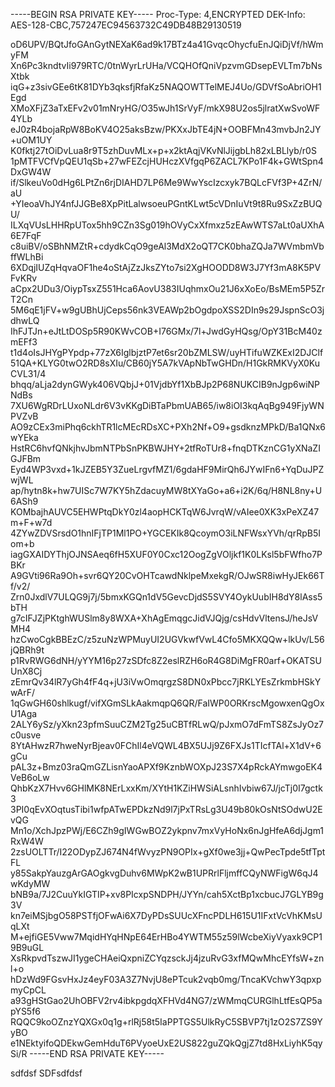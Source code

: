 -----BEGIN RSA PRIVATE KEY-----
Proc-Type: 4,ENCRYPTED
DEK-Info: AES-128-CBC,757247EC94563732C49DB48B29130519

oD6UPV/BQtJfoGAnGytNEXaK6ad9k17BTz4a41GvqcOhycfuEnJQiDjVf/hWmyFM
Xn6Pc3kndtvIi979RTC/0tnWyrLrUHa/VCQHOfQniVpzvmGDsepEVLTm7bNsXtbk
iqG+z3sivGEe6tK81DYb3qksfjRfaKz5NAQOWTTelMEJ4Uo/GDVfSoAbriOH1Egd
XMoXFjZ3aTxEFv2v01mNryHG/O35wJh1SrVyF/mkX98U2os5jlratXwSvoWF4YLb
eJ0zR4bojaRpW8BoKV4O25aksBzw/PKXxJbTE4jN+OOBFMn43mvbJn2JY+uOM1UY
K0fktj27tOiDvLua8r9T5zhDuvMLx+p+x2ktAqjVKvNlJijgbLh82xLBLlyb/r0S
1pMTFVCfVpQEU1qSb+27wFEZcjHUHczXVfgqP6ZACL7KPo1F4k+GWtSpn4DxGW4W
if/SlkeuVo0dHg6LPtZn6rjDIAHD7LP6Me9WwYscIzcxyk7BQLcFVf3P+4ZrN/aU
+YIeoaVhJY4nfJJGBe8XpPitLalwsoeuPGntKLwt5cVDnIuVt9t8Ru9SxZzBUQU/
ILXqVUsLHHRpUTox5hh9CZn3Sg019hOVyCxXfmxz5zEAwWTS7aLt0aUXhA6E7FqF
c8uiBV/oSBhNMZtR+cdydkCqO9geAl3MdX2oQT7CK0bhaZQJa7WVmbmVbffWLhBi
6XDqjIUZqHqvaOF1he4oStAjZzJksZYto7si2XgHOODD8W3J7Yf3mA8K5PVFvKRv
aCpx2UDu3/OiypTsxZ551Hca6AovU383IUqhmxOu21J6xXoEo/BsMEm5P5ZrT2Cn
5M6qE1jFV+w9gUBhUjCeps56nk3VEAWp2bOgdpoXSS2DIn9s29JspnScO3jdhwLQ
IhFJTJn+eJtLtDOSp5R90KWvCOB+I76GMx/7l+JwdGyHQsg/OpY31BcM40zmEFf3
t1d4oIsJHYgPYpdp+77zX6IglbjztP7et6sr20bZMLSW/uyHTifuWZKExI2DJClf
51QA+KLYG0twO2RD8sXIu/CB60jY5A7kVApNbTwGHDn/H1GkRMKVyX0KuCVL31/4
bhqq/aLja2dynGWyk406VQbjJ+01VjdbYf1XbBJp2P68NUKCIB9nJgp6wiNPNdBs
7XU6WgRDrLUxoNLdr6V3vKKgDiBTaPbmUAB65/iw8iOI3kqAqBg949FjyWNPVZvB
AO9zCEx3miPhq6ckhTR1lcMEcRDsXC+PXh2Nf+O9+gsdknzMPkD/Ba1QNx6wYEka
HstRC6hvfQNkjhvJbmNTPbSnPKBWJHY+2tfRoTUr8+fnqDTKznCG1yXNaZIGJFBm
Eyd4WP3vxd+1kJZEB5Y3ZueLrgvfMZ1/6gdaHF9MirQh6JYwIFn6+YqDuJPZwjWL
ap/hytn8k+hw7UISc7W7KY5hZdacuyMW8tXYaGo+a6+i2K/6q/H8NL8ny+U6ASh9
KOMbajhAUVC5EHWPtqDkY0zl4aopHCKTqW6JvrqW/vAIee0XK3xPeXZ47m+F+w7d
4ZYwZDVSrsdO1hnIFjTP1Ml1PO+YGCEKIk8QcoymO3iLNFWsxYVh/qrRpB5Iom+b
iagGXAIDYThjOJNSAeq6fH5XUF0Y0Cxc12OogZgVOljkf1K0LKsl5bFWfho7PBKr
A9GVti96Ra9Oh+svr6QY20CvOHTcawdNklpeMxekgR/OJwSR8iwHyJEk66Tf/v2/
Zrn0JxdlV7ULQG9j7j/5bmxKGQn1dV5GevcDjdS5SVY4OykUubIH8dY8lAss5bTH
g7cIFJZjPKtghWUSlm8y8WXA+XhAgEmqgcJidVJQjg/csHdvVltensJ/heJsVMH4
hzCwoCgkBBEzC/z5zuNzWPMuyUI2UGVkwfVwL4Cfo5MKXQQw+lkUv/L56jQBRh9t
p1RvRWG6dNH/yYYM16p27zSDfc8Z2eslRZH6oR4G8DiMgFR0arf+OKATSUUnX8Cj
zEmrQv34lR7yGh4fF4q+jU3iVwOmqrgzS8DN0xPbcc7jRKLYEsZrkmbHSkYwArF/
1qGwGH60shlkugf/vifXGmSLkAakmqpQ6QR/FaIWP0ORKrscMgowxenQgOxU1Aga
2ALY6ySz/yXkn23pfmSuuCZM2Tg25uCBTfRLwQ/pJxmO7dFmTS8ZsJyOz7c0usve
8YtAHwzR7hweNyrBjeav0FChIl4eVQWL4BX5UJj9Z6FXJs1TIcfTAl+X1dV+6gCu
pAL3z+Bmz03raQmGZLisnYaoAPXf9KznbWOXpJ23S7X4pRckAYmwgoEK4VeB6oLw
QhbKzX7Hvv6GHlMK8NErLxxKm/XYtH1KZiHWSiALsnhIvbiw67J/jcTj0I7gctk3
3PI0qEvXOqtusTibi1wfpATwEPDkzNd9l7jPxTRsLg3U49b80kOsNtSOdwU2EvQG
Mn1o/XchJpzPWj/E6CZh9gIWGwBOZ2ykpnv7mxVyHoNx6nJgHfeA6djJgm1RxW4W
2zsUOLTTr/I22ODypZJ674N4fWvyzPN9OPIx+gXf0we3jj+QwPecTpde5tfTptFL
y85SakpYauzgArGAOgkvgDuhv6MWpK2wB1UPRrlFljmffCQyNWFigW6qJ4wKdyMW
bNB9a/7J2CuuYkIGTIP+xv8PIcxpSNDPH/JYYn/cah5XctBp1xcbucJ7GLYB9g3V
kn7eiMSjbgO58PSTfjOFwAi6X7DyPDsSUUcXFncPDLH615U1IFxtVcVhKMsUqLXt
M+ejfiGE5Vww7MqidHYqHNpE64ErHBo4YWTM55z59lWcbeXiyVyaxk9CP19B9uGL
XsRkpvdTszwJI1ygeCHAeiQxpniZCYqzsckJj4jzuRvG3xfMQwMhcEYfsW+znl+o
hDzWd9FGsvHxJz4eyF03A3Z7NvjU8ePTcuk2vqb0mg/TncaKVchwY3qpxpmyCpCL
a93gHStGao2UhOBFV2rv4ibkpgdqXFHVd4NG7/zWMmqCURGlhLtfEsQP5apYS5f6
RQQC9koOZnzYQXGx0q1g+rlRj58t5IaPPTGS5UlkRyC5SBVP7tj1zO2S7ZS9YyBO
e1NEktyifoQDEkwGemHduT6PVyoeUxE2US822guZQkQgjZ7td8HxLiyhK5qySi/R
-----END RSA PRIVATE KEY-----

sdfdsf
SDFsdfdsf
